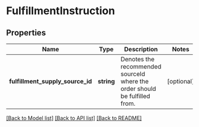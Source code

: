 # FulfillmentInstruction

## Properties
Name | Type | Description | Notes
------------ | ------------- | ------------- | -------------
**fulfillment_supply_source_id** | **string** | Denotes the recommended sourceId where the order should be fulfilled from. | [optional] 

[[Back to Model list]](../../README.md#documentation-for-models) [[Back to API list]](../../README.md#documentation-for-api-endpoints) [[Back to README]](../../README.md)

